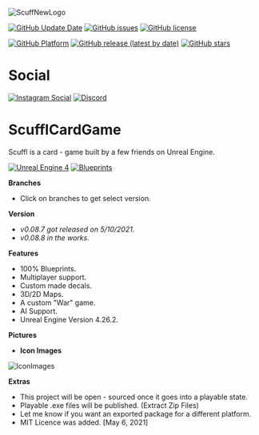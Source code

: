 ![ScuffNewLogo](https://user-images.githubusercontent.com/83662366/117551702-629a1900-b015-11eb-8843-374b1dd974b4.png)

<a href="https://github.com/MrScruffles/ScufflCardGame/releases/"><img alt="GitHub Update Date" src="https://img.shields.io/github/release-date/MrScruffles/ScufflCardGame?label=Updated&style=for-the-badge"></a>
<a href="https://github.com/MrScruffles/ScufflCardGame/issues"><img alt="GitHub issues" src="https://img.shields.io/github/issues/MrScruffles/ScufflCardGame?style=for-the-badge"></a>
<a href="https://github.com/MrScruffles/ScufflCardGame/blob/Description/LICENSE.md"><img alt="GitHub license" src="https://img.shields.io/github/license/MrScruffles/ScufflCardGame?color=bright&style=for-the-badge"></a>

<a href="https://github.com/MrScruffles/ScufflCardGame/releases/"><img alt="GitHub Platform" src="https://img.shields.io/badge/Platform-Windows-blue?style=for-the-badge&logo=windows"></a>
<a href="https://github.com/MrScruffles/ScufflCardGame/releases/"><img alt="GitHub release (latest by date)" src="https://img.shields.io/github/v/release/MrScruffles/ScufflCardGame?style=for-the-badge"></a>
<a href="https://github.com/MrScruffles/ScufflCardGame/stargazers"><img alt="GitHub stars" src="https://img.shields.io/github/stars/MrScruffles/ScufflCardGame?style=for-the-badge"></a>
 
# Social
<a href="https://www.instagram.com/real_scuffl/"><img alt="Instagram Social" src="https://img.shields.io/badge/Instagram-E4405F?https://img.shields.io/badge/Instagram-E4405F?style=for-the-badge&logo=instagram&logoColor=white&style=for-the-badge"></a>
<a href="https://discord.com/invite/UmN4dKknRV"><img alt="Discord" src="https://img.shields.io/discord/831276506952106115?color=blueviolet&label=Discord&labelColor=purple&logo=discord&logoColor=white&style=for-the-badge"></a>

# ScufflCardGame
Scuffl is a card - game built by a few friends on Unreal Engine.

<a href="https://www.unrealengine.com/en-US/"><img alt="Unreal Engine 4" src="https://img.shields.io/badge/Unreal%20Engine%204-100000?style=for-the-badge&logoColor=white"></a>
<a href="https://docs.unrealengine.com/en-US/ProgrammingAndScripting/Blueprints/GettingStarted/index.html"><img alt="Blueprints" src="https://img.shields.io/badge/Coding%20Language%20=%20Blueprints-blue?style=for-the-badge&labelColor=blue"></a>

**Branches**
- Click on branches to get select version.

**Version**
- *v0.08.7 got released on 5/10/2021.*
- *v0.08.8 in the works.*

**Features**
- 100% Blueprints.
- Multiplayer support.
- Custom made decals.
- 3D/2D Maps.
- A custom "War" game.
- AI Support.
- Unreal Engine Version 4.26.2.

**Pictures**

 - **Icon Images**

![IconImages](https://user-images.githubusercontent.com/83662366/117519668-87898000-af72-11eb-8ed6-f6d2c6e4aa8f.png)


**Extras**
- This project will be open - sourced once it goes into a playable state.
- Playable .exe files will be published. (Extract Zip Files)
- Let me know if you want an exported package for a different platform.
- MIT Licence was added. [May 6, 2021]
